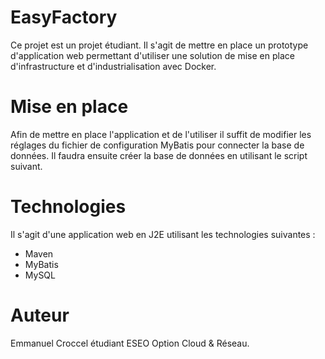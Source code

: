 # EasyFactory

Ce projet est un projet étudiant. Il s'agit de mettre en place un prototype d'application web permettant d'utiliser une solution de mise en place d'infrastructure et d'industrialisation avec Docker.

# Mise en place

Afin de mettre en place l'application et de l'utiliser il suffit de modifier les réglages du fichier de configuration MyBatis pour connecter la base de données.
Il faudra ensuite créer la base de données en utilisant le script suivant.


# Technologies

Il s'agit d'une application web en J2E utilisant les technologies suivantes :
* Maven
* MyBatis
* MySQL

# Auteur

Emmanuel Croccel étudiant ESEO Option Cloud & Réseau.
